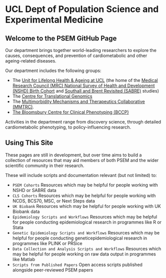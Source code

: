 # UCL Dept of Population Science and Experimental Medicine

## Welcome to the PSEM GitHub Page

Our department brings together world-leading researchers to explore the causes, consequences, and prevention of cardiometabolic and other ageing-related diseases.

Our department includes the following groups:

- The [Unit for Lifelong Health & Ageing at UCL](https://www.ucl.ac.uk/population-health-sciences/cardiovascular/research/research-department-population-science-and-experimental-medicine/unit-lifelong-health-and-ageing-ucl) (the home of the [Medical Research Council (MRC) National Survey of Health and Development (NSHD) Birth Cohort](https://nshd.mrc.ac.uk/) and [Southall and Brent Revisited (SABRE)](https://www.sabrestudy.org/) studies)
- The [Centre for Translational Genomics](https://www.ucl.ac.uk/population-health-sciences/cardiovascular/research/research-department-population-science-and-experimental-medicine/centre-translational-genomics)
- The [Multimorbidity Mechanisms and Therapeutics Collaborative (MMTRC)](https://www.ucl.ac.uk/population-health-sciences/cardiovascular/research/research-department-population-science-and-experimental-medicine/multimorbidity-mechanisms-and-therapeutics-research-collaborative).
- [The Bloomsbury Centre for Clinical Phenotyping (BCCP)](https://www.ucl.ac.uk/population-health-sciences/cardiovascular/research/research-department-population-science-and-experimental-medicine/bloomsbury-centre-clinical-phenotyping/bccp-facilities)

Activities in the department range from discovery science, through detailed cardiometabolic phenotyping, to policy-influencing research.

## Using This Site

These pages are still in development, but over time aims to build a collection of resources that may aid members of both PSEM and the wider scientific community in their research.

These will include scripts and documentation relevant (but not limited) to:

- `PSEM Cohorts` Resources which may be helpful for people working with NSHD or SABRE data
- `CLS Cohorts` Resources which may be helpful for people working with NCDS, BCS70, MSC, or Next Steps data
- `UK Biobank` Resources which may be helpful for people working with UK Biobank data
- `Epidemiology Scripts and Workflows` Resources which may be helpful for people conducting epidemiological research in programmes like R or Stata
- `Genetic Epidemiology Scripts and Workflows` Resources which may be helpful for people conducting geneticepidemiological research in programmes like PLINK or PRSice
- `Data Collection and Analysis Scripts and Workflows` Resources which may be helpful for people working on raw data output in programmes like Matlab
- `Scripts from Published Papers` Open access scripts published alongside peer-reviewed PSEM papers
